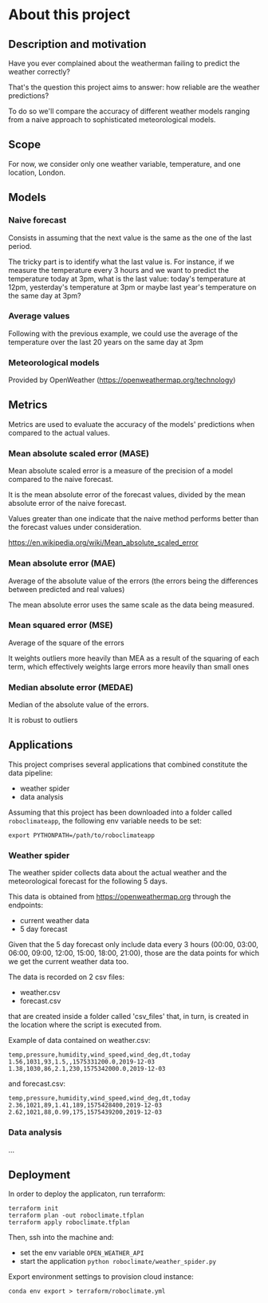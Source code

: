 # About this project

## Description and motivation

Have you ever complained about the weatherman failing to predict the weather correctly?

That's the question this project aims to answer: how reliable are the weather predictions?

To do so we'll compare the accuracy of different weather models ranging from a naive approach to  sophisticated meteorological models.

## Scope

For now, we consider only one weather variable, temperature, and one location, London.


## Models

### Naive forecast

Consists in assuming that the next value is the same as the one of the last period.

The tricky part is to identify what the last value is. For instance, if we measure the temperature
every 3 hours and we want to predict the temperature today at 3pm, what is the last value: today's temperature at 12pm, yesterday's temperature at 3pm or maybe last year's temperature on the same day at 3pm?

### Average values

Following with the previous example, we could use the average of the temperature over the last 20
years on the same day at 3pm

### Meteorological models

Provided by OpenWeather (https://openweathermap.org/technology)


## Metrics

Metrics are used to evaluate the accuracy of the models' predictions when compared to the actual values.


### Mean absolute scaled error (MASE)

Mean absolute scaled error is a measure of the precision of a model compared to the naive forecast.

It is the mean absolute error of the forecast values, divided by the mean absolute error of the naive forecast.

Values greater than one indicate that the naive method performs better than the forecast values under consideration.

https://en.wikipedia.org/wiki/Mean_absolute_scaled_error

### Mean absolute error (MAE)

Average of the absolute value of the errors (the errors being the differences between predicted and real values)

The mean absolute error uses the same scale as the data being measured.

### Mean squared error (MSE)

Average of the square of the errors

It weights outliers more heavily than MEA as a result of the squaring of each term, which effectively weights large errors more heavily than small ones

### Median absolute error (MEDAE)

Median of the absolute value of the errors.

It is robust to outliers


## Applications

This project comprises several applications that combined constitute the data pipeline:

- weather spider
- data analysis

Assuming that this project has been downloaded into a folder called `roboclimateapp`, the following
env variable needs to be set:

`export PYTHONPATH=/path/to/roboclimateapp`

### Weather spider

The weather spider collects data about the actual weather and the meteorological forecast for the following 5 days.

This data is obtained from https://openweathermap.org through the endpoints:

- current weather data
- 5 day forecast

Given that the 5 day forecast only include data every 3 hours (00:00, 03:00, 06:00, 09:00, 12:00, 15:00, 18:00, 21:00), those are the data points for which we get the current weather data too.

The data is recorded on 2 csv files:

- weather.csv
- forecast.csv

that are created inside a folder called 'csv_files' that, in turn, is created in the location where the script is executed from.

Example of data contained on weather.csv:

```
temp,pressure,humidity,wind_speed,wind_deg,dt,today
1.56,1031,93,1.5,,1575331200.0,2019-12-03
1.38,1030,86,2.1,230,1575342000.0,2019-12-03
```

and forecast.csv:

```
temp,pressure,humidity,wind_speed,wind_deg,dt,today
2.36,1021,89,1.41,189,1575428400,2019-12-03
2.62,1021,88,0.99,175,1575439200,2019-12-03
```

### Data analysis

...


## Deployment

In order to deploy the applicaton, run terraform:

```
terraform init
terraform plan -out roboclimate.tfplan
terraform apply roboclimate.tfplan
```

Then, ssh into the machine and:

- set the env variable `OPEN_WEATHER_API`
- start the application `python roboclimate/weather_spider.py`

Export environment settings to provision cloud instance:

```
conda env export > terraform/roboclimate.yml
```